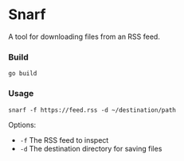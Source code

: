# Snarf

A tool for downloading files from an RSS feed.

### Build
```
go build
```

### Usage
```
snarf -f https://feed.rss -d ~/destination/path
```

Options:

- `-f` The RSS feed to inspect
- `-d` The destination directory for saving files
